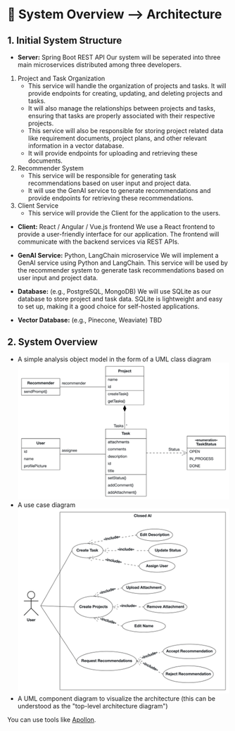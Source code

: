 # 📝 System Overview —> Architecture

## 1\. Initial System Structure

*   **Server:** Spring Boot REST API
Our system will be seperated into three main microservices distributed among three developers.

1. Project and Task Organization
    - This service will handle the organization of projects and tasks. It will provide endpoints for creating, updating, and deleting projects and tasks.
    - It will also manage the relationships between projects and tasks, ensuring that tasks are properly associated with their respective projects.
    - This service will also be responsible for storing project related data like requirement documents, project plans, and other relevant information in a vector database.
    - It will provide endpoints for uploading and retrieving these documents.
2. Recommender System
    - This service will be responsible for generating task recommendations based on user input and project data.
    - It will use the GenAI service to generate recommendations and provide endpoints for retrieving these recommendations.
3. Client Service
    - This service will provide the Client for the application to the users.

*   **Client:** React / Angular / Vue.js frontend
We use a React frontend to provide a user-friendly interface for our application.
The frontend will communicate with the backend services via REST APIs.

*   **GenAI Service:** Python, LangChain microservice
We will implement a GenAI service using Python and LangChain. This service will be used by the recommender system to generate task recommendations based on user input and project data.

*   **Database:** (e.g., PostgreSQL, MongoDB)
We will use SQLite as our database to store project and task data. SQLite is lightweight and easy to set up, making it a good choice for self-hosted applications.

*   **Vector Database:** (e.g., Pinecone, Weaviate)
TBD

## 2\. System Overview

*   A simple analysis object model in the form of a UML class diagram
![Analysis Object Model](diagrams/Analysis%20Object%20Model.png)
*   A use case diagram
![Use Case Diagram](diagrams/Use%20Case%20Diagram.png)
*   A UML component diagram to visualize the architecture (this can be understood as the "top-level architecture diagram")

You can use tools like [Apollon](https://apollon.ase.in.tum.de).
